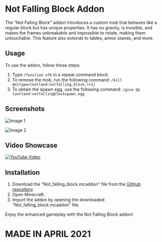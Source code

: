 # Not Falling Block Addon

The "Not Falling Block" addon introduces a custom mob that behaves like a regular block but has unique properties. It has no gravity, is invisible, and makes the frames unbreakable and impossible to rotate, making them untouchable. This feature also extends to tables, armor stands, and more.

## Usage

To use the addon, follow these steps:

1. Type `/function nfb` in a repeat command block.
2. To remove the mob, run the following command:
`/kill @e[type=lootland:notfalling_block,r=1]`
3. To obtain the spawn egg, use the following command:
`/give @p lootland:notfallingblockspawn_egg`

## Screenshots

![Image 1](https://api.mcpedl.com/storage/submissions/97966/images/not-falling-block-addon--invisible-block-without-collisions_2.png)

![Image 2](https://api.mcpedl.com/storage/submissions/97966/images/not-falling-block-addon--invisible-block-without-collisions_3.png)

## Video Showcase

[![YouTube Video](https://img.youtube.com/vi/GhF8Luulz8Y/0.jpg)](https://youtu.be/GhF8Luulz8Y)

## Installation

1. Download the "Not_falling_block.mcaddon" file from the [GitHub repository](https://github.com/LeLenoch/Not-Falling-Block-mcpe-addon/releases/download/NFB1/not_falling_block.mcaddon).
2. Open Minecraft.
3. Import the addon by opening the downloaded "Not_falling_block.mcaddon" file.

Enjoy the enhanced gameplay with the Not Falling Block addon!




# MADE IN APRIL 2021
